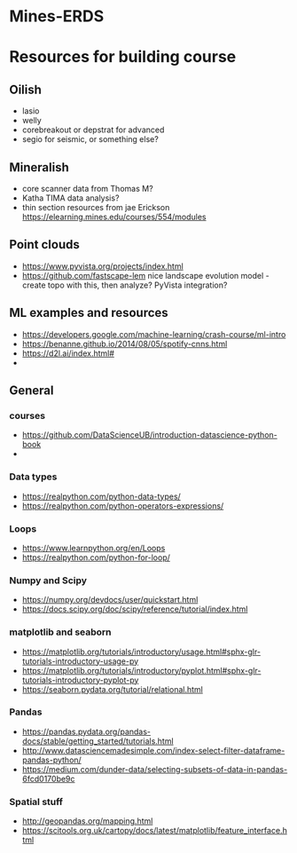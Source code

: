 # Mines-ERDS

# Resources for building course
## Oilish
- lasio
- welly
- corebreakout or depstrat for advanced
- segio for seismic, or something else?

## Mineralish
- core scanner data from Thomas M?
- Katha TIMA data analysis?
- thin section resources from jae Erickson https://elearning.mines.edu/courses/554/modules

## Point clouds
- https://www.pyvista.org/projects/index.html
- https://github.com/fastscape-lem nice landscape evolution model - create topo with this, then analyze? PyVista integration?

## ML examples and resources
 - https://developers.google.com/machine-learning/crash-course/ml-intro
 - https://benanne.github.io/2014/08/05/spotify-cnns.html
- https://d2l.ai/index.html#
-

## General
### courses
- https://github.com/DataScienceUB/introduction-datascience-python-book
- 
### Data types
- https://realpython.com/python-data-types/
- https://realpython.com/python-operators-expressions/

### Loops
- https://www.learnpython.org/en/Loops
- https://realpython.com/python-for-loop/

### Numpy and Scipy
- https://numpy.org/devdocs/user/quickstart.html
- https://docs.scipy.org/doc/scipy/reference/tutorial/index.html

### matplotlib and seaborn
- https://matplotlib.org/tutorials/introductory/usage.html#sphx-glr-tutorials-introductory-usage-py
- https://matplotlib.org/tutorials/introductory/pyplot.html#sphx-glr-tutorials-introductory-pyplot-py
- https://seaborn.pydata.org/tutorial/relational.html

### Pandas
- https://pandas.pydata.org/pandas-docs/stable/getting_started/tutorials.html
- http://www.datasciencemadesimple.com/index-select-filter-dataframe-pandas-python/
- https://medium.com/dunder-data/selecting-subsets-of-data-in-pandas-6fcd0170be9c

### Spatial stuff
- http://geopandas.org/mapping.html
- https://scitools.org.uk/cartopy/docs/latest/matplotlib/feature_interface.html
